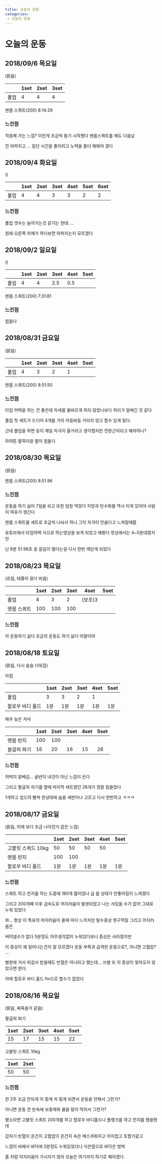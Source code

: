 ```yaml
---
title: 오늘의 운동
categories:
 - 오늘의 운동
---
```


# 오늘의 운동

## 2018/09/6 목요일 
(맑음)

|                    | 1set | 2set | 3set |
|--------------------|------|------|------|
| 풀업 | 4   | 4   | 4   |

맨몸 스쿼트(200) 8:14:29

### 느낀점
적응해 가는 느낌? 이런게 조금씩 들기 시작했다 맨몸스쿼트를 해도 다음날 

안 아파지고 ... 일단 시간을 줄이려고 노력을 좀더 해봐야 겠다


## 2018/09/4 화요일 
()

|                    | 1set | 2set | 3set | 4set | 5set | 6set |
|--------------------|------|------|------|------|------|------|
| 풀업 | 4   | 4   | 3   | 3   |   2   |   2   |

### 느낀점
풀업 갯수는 늘어가는것 같기는 한데 .... 

원래 오른쪽 어깨가 하다보면 아파지는지 모르겠다


## 2018/09/2 일요일 
()

|                    | 1set | 2set | 3set | 4set | 5set |
|--------------------|------|------|------|------|------|
| 풀업 | 4   | 4   | 2.5   | 0.5   |      |

맨몸 스쿼트(200) 7:31:81

### 느낀점
힘들다 

## 2018/08/31 금요일 
(맑음)

|                    | 1set | 2set | 3set | 4set | 5set |
|--------------------|------|------|------|------|------|
| 풀업 | 4   | 3   | 2   | 1   |      |

맨몸 스쿼트(200) 8:51:50

### 느낀점
타임 어택을 하는 건 좋은데 자세를 올바르게 하지 않았나보다 허리가 알배긴 것 같다

풀업 첫 세트가 드디어 4개를 거의 아둥바둥 거리지 않고 할수 있게 됬다.

근데 풀업을 하면 등이 제일 자극이 올거라고 생각했지만 전완근이라고 해야하나?

하여튼 팔뚝이랑 팔이 힘들다

## 2018/08/30 목요일 
(맑음)

맨몸 스쿼트(200) 8:51.96

### 느낀점
운동을 하기 싫어 7일을 쉬고 또한 엄청 먹었다 지방과 탄수화물 역시 이게 있어야 사람이 여유가 생긴다

맨몸 스쿼트를 세트로 조금씩 나눠서 하니 그닥 자극이 안옴다고 느껴질때쯤 

유튜브에서 타임어택 식으로 하는영상을 보게 되었고 해봤다 영상에서는 4~5분대였지만 

난 8분 51.96초 응 갈길이 멀다는걸 다시 한번 깨닫게 되었다

## 2018/08/23 목요일 
(흐림, 태풍이 왔다 비옴)


|                    | 1set | 2set | 3set | 4set | 5set |
|--------------------|------|------|------|------|------|
| 풀업 | 4   | 3   | 2   | (보조)3   |      |
| 맨몸 스쿼트   | 100  | 100  | 100  |   |   |


### 느낀점
아 운동하기 싫다 조금의 운동도 하기 싫다 이말이야

## 2018/08/18 토요일 
(맑음, 다시 슬슬 더워짐)

아침

|                    | 1set | 2set | 3set | 4set | 5set |
|--------------------|------|------|------|------|------|
| 풀업 | 3   | 3   | 2   | 1   |      |
| 할로우 바디 홀드   | 1분  | 1분  | 1분  | 1분  | 1분  |

매우 늦은 저녁

|                    | 1set | 2set | 3set | 4set | 5set |
|--------------------|------|------|------|------|------|
| 맨몸 런지 | 100   | 100   |    |    |      |
| 팔굽혀 펴기   | 16  | 20  | 16  | 15  | 26  |

### 느낀점
허벅지 알베김... 골반이 내것이 아닌 느낌이 든다

그리고 팔굽혀 혀기를 할때 마지막 세트였던 26개가 정말 힘들었다

1개하고 업드려 뻗쳐 한상태에 숨을 세번이나 고르고 다시 한번하고 ㅋㅋㅋ

## 2018/08/17 금요일 
(맑음, 어제 보다 조금 나아진거 같은 느낌)

|                    | 1set | 2set | 3set | 4set | 5set |
|--------------------|------|------|------|------|------|
| 고블릿 스쿼드 10kg | 50   | 50   | 50   | 50   |      |
| 맨몸 런지          | 100  | 100  |      |      |      |
| 할로우 바디 홀드   | 1분  | 1분  | 1분  | 1분  | 1분  |

### 느낀점
스쿼트 하고 런지를 하는 도중에 180개 쯤이었나 급 몸 상태가 안좋아짐이 느껴졌다

그리고 200개째 이후 급속도로 어지러움이 발생되었고 나는 서있을 수가 없어 그대로 누워 있었다

와... 항상 이 특유의 어지러움이 올때 마다 느끼지만 탈수증상 헛구역질 그리고 어지러움은 

버텨낼수가 없다 5분정도 아무생각없이 누워있다보니 증상은 사라졌지만

이 증상이 왜 일어나는건지 잘 모르겠다 운동 부족과 급격한 운동으로?, 아니면 고혈압? ...

병원에 가서 피검사 받을때도 빈혈은 아니라고 했는데... 쓰벌 또 이 증상이 찾아오지 않았으면 한다.

야매 할로우 바디 홀드 fm으로 할수가 없었다

## 2018/08/16 목요일 
(맑음, 쪄죽을거 같음)

팔굽혀 펴기

| 1set | 2set | 3set | 4set | 5set |
| --- | --- | --- | --- | --- |
| 15   | 17   | 15   | 15   | 22   |

고블릿 스쿼트 10kg

| 1set | 2set |
| --- | --- | 
| 50   | 50   |


### 느낀점
한 2주 조금 안되게 이 핑계 저 핑계 되면서 운동을 안해서 그런가? 

아니면 운동 전 빈속에 보충제와 물을 많이 먹어서 그런가?

평소라면 고블릿 스쿼트 200개를 하고 할로우 바디홀드나 플랭크를 하고 런지를 했을텐데

갑자기 빈혈이 온건지 고혈압이 온건지 속은 메스꺼워지고 어지럽고 토할거같고 

느낌이 싸해서 바닥에 5분정도 누워있었더니 식은땀으로 바닥은 범벅

좀 처럼 어지러움이 가시지가 않아 오늘은 여기까지 하기로 해야겠다.